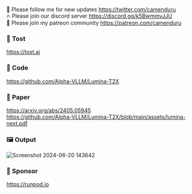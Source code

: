 🐣 Please follow me for new updates https://twitter.com/camenduru <br />
🔥 Please join our discord server https://discord.gg/k5BwmmvJJU <br />
🥳 Please join my patreon community https://patreon.com/camenduru <br />

###  🥪 Tost
https://tost.ai

### 🧬 Code
https://github.com/Alpha-VLLM/Lumina-T2X <br />

### 📄 Paper
https://arxiv.org/abs/2405.05945 <br />
https://github.com/Alpha-VLLM/Lumina-T2X/blob/main/assets/lumina-next.pdf <br />

### 🖼 Output
![Screenshot 2024-06-20 143642](https://github.com/camenduru/lumina-next-compositional-tost/assets/54370274/03ddf3f3-35d4-487c-a310-ba405d83382f)

### 🏢 Sponsor
https://runpod.io
